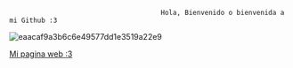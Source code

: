                                           Hola, Bienvenido o bienvenida a mi Github :3 
![eaacaf9a3b6c6e49577dd1e3519a22e9](https://user-images.githubusercontent.com/84433466/124048985-62dae300-d9cc-11eb-95e9-4b6549629d52.gif)

<a href="https://riverrhino.github.io">
  <p>Mi pagina web :3</p>  
</a>

